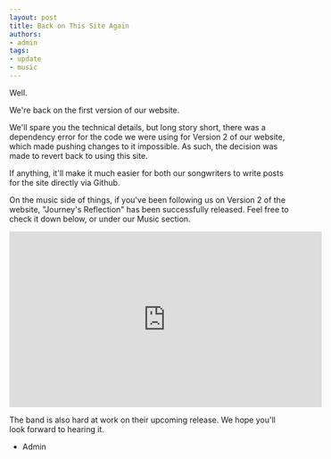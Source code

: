 ```yaml
---
layout: post
title: Back on This Site Again
authors:
- admin
tags:
- update
- music
---
```


Well.

We're back on the first version of our website.

We'll spare you the technical details, but long story short, there was a dependency error for the code we were using for Version 2 of our website, which made pushing changes to it impossible. As such, the decision was made to revert back to using this site.

If anything, it'll make it much easier for both our songwriters to write posts for the site directly via Github.

On the music side of things, if you've been following us on Version 2 of the website, "Journey's Reflection" has been successfully released. Feel free to check it down below, or under our Music section.

<iframe width="560" height="315" src="https://www.youtube.com/embed/ioiPIB6aJ_s" frameborder="0" allow="autoplay; encrypted-media" allowfullscreen></iframe>

The band is also hard at work on their upcoming release. We hope you'll look forward to hearing it.

- Admin

